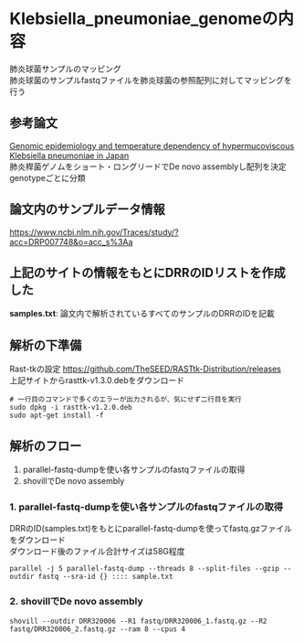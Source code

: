 # Klebsiella_pneumoniae_genomeの内容  
肺炎球菌サンプルのマッピング  
肺炎球菌のサンプルfastqファイルを肺炎球菌の参照配列に対してマッピングを行う  

## 参考論文  
[Genomic epidemiology and temperature dependency of hypermucoviscous Klebsiella pneumoniae in Japan](https://pubmed.ncbi.nlm.nih.gov/35622495/)  
肺炎桿菌ゲノムをショート・ロングリードでDe novo assemblyし配列を決定  
genotypeごとに分類

## 論文内のサンプルデータ情報
https://www.ncbi.nlm.nih.gov/Traces/study/?acc=DRP007748&o=acc_s%3Aa

## 上記のサイトの情報をもとにDRRのIDリストを作成した
**samples.txt**: 論文内で解析されているすべてのサンプルのDRRのIDを記載  

## 解析の下準備
Rast-tkの設定
https://github.com/TheSEED/RASTtk-Distribution/releases  
上記サイトからrasttk-v1.3.0.debをダウンロード  
```
# 一行目のコマンドで多くのエラーが出力されるが、気にせず二行目を実行
sudo dpkg -i rasttk-v1.2.0.deb 
sudo apt-get install -f
```
## 解析のフロー
1. parallel-fastq-dumpを使い各サンプルのfastqファイルの取得 
2. shovillでDe novo assembly  



### 1. parallel-fastq-dumpを使い各サンプルのfastqファイルの取得
DRRのID(samples.txt)をもとにparallel-fastq-dumpを使ってfastq.gzファイルをダウンロード  
ダウンロード後のファイル合計サイズは58G程度  
```
parallel -j 5 parallel-fastq-dump --threads 8 --split-files --gzip --outdir fastq --sra-id {} :::: sample.txt
```

### 2. shovillでDe novo assembly
```
shovill --outdir DRR320006 --R1 fastq/DRR320006_1.fastq.gz --R2 fastq/DRR320006_2.fastq.gz --ram 8 --cpus 4
```
